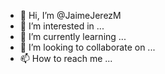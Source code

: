 - 👋 Hi, I’m @JaimeJerezM
- 👀 I’m interested in ...
- 🌱 I’m currently learning ...
- 💞️ I’m looking to collaborate on ...
- 📫 How to reach me ...

<!---
JaimeJerezM/JaimeJerezM is a ✨ special ✨ repository because its `README.md` (this file) appears on your GitHub profile.
You can click the Preview link to take a look at your changes.
--->
